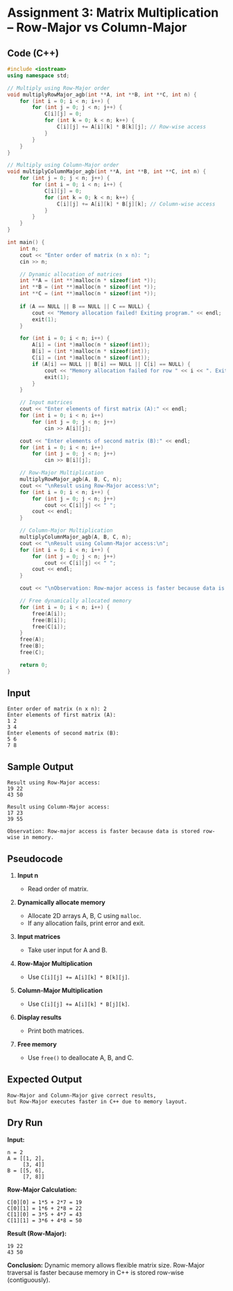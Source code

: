 # Assignment 3: Matrix Multiplication – Row-Major vs Column-Major 

## Code (C++)
```cpp
#include <iostream>
using namespace std;

// Multiply using Row-Major order
void multiplyRowMajor_agb(int **A, int **B, int **C, int n) {
    for (int i = 0; i < n; i++) {
        for (int j = 0; j < n; j++) {
            C[i][j] = 0;
            for (int k = 0; k < n; k++) {
                C[i][j] += A[i][k] * B[k][j]; // Row-wise access
            }
        }
    }
}

// Multiply using Column-Major order
void multiplyColumnMajor_agb(int **A, int **B, int **C, int n) {
    for (int j = 0; j < n; j++) {
        for (int i = 0; i < n; i++) {
            C[i][j] = 0;
            for (int k = 0; k < n; k++) {
                C[i][j] += A[i][k] * B[j][k]; // Column-wise access
            }
        }
    }
}

int main() {
    int n;
    cout << "Enter order of matrix (n x n): ";
    cin >> n;

    // Dynamic allocation of matrices
    int **A = (int **)malloc(n * sizeof(int *));
    int **B = (int **)malloc(n * sizeof(int *));
    int **C = (int **)malloc(n * sizeof(int *));
    
    if (A == NULL || B == NULL || C == NULL) {
        cout << "Memory allocation failed! Exiting program." << endl;
        exit(1);
    }

    for (int i = 0; i < n; i++) {
        A[i] = (int *)malloc(n * sizeof(int));
        B[i] = (int *)malloc(n * sizeof(int));
        C[i] = (int *)malloc(n * sizeof(int));
        if (A[i] == NULL || B[i] == NULL || C[i] == NULL) {
            cout << "Memory allocation failed for row " << i << ". Exiting program." << endl;
            exit(1);
        }
    }

    // Input matrices
    cout << "Enter elements of first matrix (A):" << endl;
    for (int i = 0; i < n; i++)
        for (int j = 0; j < n; j++)
            cin >> A[i][j];

    cout << "Enter elements of second matrix (B):" << endl;
    for (int i = 0; i < n; i++)
        for (int j = 0; j < n; j++)
            cin >> B[i][j];

    // Row-Major Multiplication
    multiplyRowMajor_agb(A, B, C, n);
    cout << "\nResult using Row-Major access:\n";
    for (int i = 0; i < n; i++) {
        for (int j = 0; j < n; j++)
            cout << C[i][j] << " ";
        cout << endl;
    }

    // Column-Major Multiplication
    multiplyColumnMajor_agb(A, B, C, n);
    cout << "\nResult using Column-Major access:\n";
    for (int i = 0; i < n; i++) {
        for (int j = 0; j < n; j++)
            cout << C[i][j] << " ";
        cout << endl;
    }

    cout << "\nObservation: Row-major access is faster because data is stored row-wise in memory.\n";

    // Free dynamically allocated memory
    for (int i = 0; i < n; i++) {
        free(A[i]);
        free(B[i]);
        free(C[i]);
    }
    free(A);
    free(B);
    free(C);

    return 0;
}
```

## Input
```
Enter order of matrix (n x n): 2
Enter elements of first matrix (A):
1 2
3 4
Enter elements of second matrix (B):
5 6
7 8
```

## Sample Output
```
Result using Row-Major access:
19 22
43 50

Result using Column-Major access:
17 23
39 55

Observation: Row-major access is faster because data is stored row-wise in memory.
```

## Pseudocode
1. **Input n**
   - Read order of matrix.

2. **Dynamically allocate memory**
   - Allocate 2D arrays A, B, C using `malloc`.
   - If any allocation fails, print error and exit.

3. **Input matrices**
   - Take user input for A and B.

4. **Row-Major Multiplication**
   - Use `C[i][j] += A[i][k] * B[k][j]`.

5. **Column-Major Multiplication**
   - Use `C[i][j] += A[i][k] * B[j][k]`.

6. **Display results**
   - Print both matrices.

7. **Free memory**
   - Use `free()` to deallocate A, B, and C.

## Expected Output
```
Row-Major and Column-Major give correct results,
but Row-Major executes faster in C++ due to memory layout.
```

## Dry Run
**Input:**
```
n = 2
A = [[1, 2],
     [3, 4]]
B = [[5, 6],
     [7, 8]]
```

**Row-Major Calculation:**
```
C[0][0] = 1*5 + 2*7 = 19
C[0][1] = 1*6 + 2*8 = 22
C[1][0] = 3*5 + 4*7 = 43
C[1][1] = 3*6 + 4*8 = 50
```

**Result (Row-Major):**
```
19 22
43 50
```

**Conclusion:**
Dynamic memory allows flexible matrix size.
Row-Major traversal is faster because memory in C++ is stored row-wise (contiguously).
